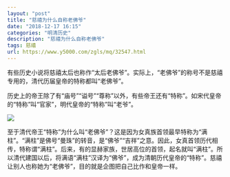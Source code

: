 ```yaml
---
layout: "post"
title: "慈禧为什么自称老佛爷"
date: "2018-12-17 16:15"
categories: "明清历史"
description: "慈禧为什么自称老佛爷"
tags: 慈禧
url: https://www.y5000.com/zgls/mq/32547.html
---
```






有些历史小说将慈禧太后也称作“太后老佛爷”。实际上，“老佛爷”的称号不是慈禧专用的，清代历届皇帝的特称都叫“老佛爷”。

历史上的帝王除了有“庙号”“谥号”“尊称”以外，有些帝王还有“特称”。如宋代皇帝的“特称”叫“官家”，明代皇帝的“特称”叫“老爷”。

![](https://img.y5000.com/uploads/allimg/180906/8-1PZ6153550307.jpg)

至于清代帝王“特称”为什么叫“老佛爷”？这是因为女真族首领最早特称为“满柱”。“满柱”是佛号“曼珠”的转音，是“佛爷”“吉祥”之意。因此，女真首领历代相传，特称谓“满柱”。后来，有的显赫家族，世居高位的首领，起名就叫“满柱”。所以清代建国以后，将满语“满柱”汉译为“佛爷”，成为清朝历代皇帝的“特称”。慈禧让别人也称她为“老佛爷”，目的就是企图把自己比作和皇帝一样。
